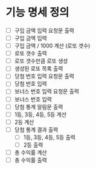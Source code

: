 # 기능 명세 정의
- [ ] 구입 금액 입력 요청문 출력
- [ ] 구입 금액 입력
- [ ] 구입 금액 / 1000 계산 (로또 갯수)
- [ ] 로또 갯수 출력
- [ ] 로또 갯수만큼 로또 생성
- [ ] 생성된 로또 목록 출력
- [ ] 당첨 번호 입력 요청문 출력
- [ ] 당첨 번호 입력
- [ ] 보너스 번호 입력 요청문 출력
- [ ] 보너스 번호 입력
- [ ] 당첨 통계 알림문 출력
- [ ] 1등, 3등, 4등, 5등 계산
- [ ] 2등 계산
- [ ] 당첨 통계 결과 출력
  - [ ] 1등, 3등, 4등, 5등 출력
  - [ ] 2등 출력
- [ ] 총 수익률 계산
- [ ] 총 수익률 출력
